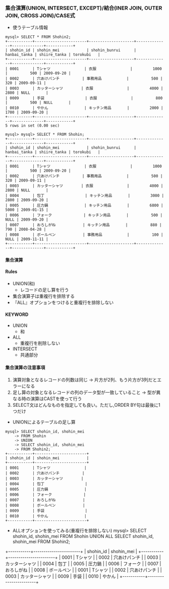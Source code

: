 ### 集合演算(UNION, INTERSECT, EXCEPT)/結合(INER JOIN, OUTER JOIN, CROSS JOIN)/CASE式

- 使うテーブル情報
```
mysql> SELECT * FROM Shohin2;
+-----------+-----------------------+--------------------+--------------+--------------+------------+
| shohin_id | shohin_mei            | shohin_bunrui      | hanbai_tanka | shiire_tanka | torokubi   |
+-----------+-----------------------+--------------------+--------------+--------------+------------+
| 0001      | Tシャツ               | 衣服               |         1000 |          500 | 2009-09-20 |
| 0002      | 穴あけパンチ          | 事務用品           |          500 |          320 | 2009-09-11 |
| 0003      | カッターシャツ        | 衣服               |         4000 |         2800 | NULL       |
| 0009      | 手袋                  | 衣服               |          800 |          500 | NULL       |
| 0010      | やかん                | キッチン用品       |         2000 |         1700 | 2009-09-20 |
+-----------+-----------------------+--------------------+--------------+--------------+------------+
5 rows in set (0.00 sec)

mysql> mysql> SELECT * FROM Shohin;
+-----------+-----------------------+--------------------+--------------+--------------+------------+
| shohin_id | shohin_mei            | shohin_bunrui      | hanbai_tanka | shiire_tanka | torokubi   |
+-----------+-----------------------+--------------------+--------------+--------------+------------+
| 0001      | Tシャツ               | 衣服               |         1000 |          500 | 2009-09-20 |
| 0002      | 穴あけパンチ          | 事務用品           |          500 |          320 | 2009-09-11 |
| 0003      | カッターシャツ        | 衣服               |         4000 |         2800 | NULL       |
| 0004      | 包丁                  | キッチン用品       |         3000 |         2800 | 2009-09-20 |
| 0005      | 圧力鍋                | キッチン用品       |         6800 |         5000 | 2009-01-15 |
| 0006      | フォーク              | キッチン用品       |          500 |         NULL | 2009-09-20 |
| 0007      | おろしがね            | キッチン用品       |          880 |          790 | 2008-04-28 |
| 0008      | ボールペン            | 事務用品           |          100 |         NULL | 2009-11-11 |
+-----------+-----------------------+--------------------+--------------+--------------+------------+
```

#### 集合演算

#### Rules
- UNION(和)
  - レコードの足し算を行う
- 集合演算子は重複行を排除する
- 『ALL』オプションをつけると重複行を排除しない

#### KEYWORD
- UNION
  - 和 
- ALL
  - 重複行を削除しない 
- INTERSECT
  - 共通部分 


#### 集合演算の注意事項
1. 演算対象となるレコードの列数は同じ
  → 片方が2列、もう片方が3列だとエラーになる
2. 足し算の対象となるレコードの列のデータ型が一致していること
  → 型が異なる時の演算はCASTを使って行う
3. SELECT文はどんなものを指定しても良い。ただし,ORDER BY句は最後に1つだけ





- UNIONによるテーブルの足し算
```
mysql> SELECT shohin_id, shohin_mei
    -> FROM Shohin
    -> UNION
    -> SELECT shohin_id, shohin_mei
    -> FROM Shohin2;
+-----------+-----------------------+
| shohin_id | shohin_mei            |
+-----------+-----------------------+
| 0001      | Tシャツ               |
| 0002      | 穴あけパンチ          |
| 0003      | カッターシャツ        |
| 0004      | 包丁                  |
| 0005      | 圧力鍋                |
| 0006      | フォーク              |
| 0007      | おろしがね            |
| 0008      | ボールペン            |
| 0009      | 手袋                  |
| 0010      | やかん                |
+-----------+-----------------------+
```

- ALLオプションを使ってみる(重複行を排除しない)
mysql> SELECT shohin_id, shohin_mei
  FROM Shohin 
UNION ALL 
  SELECT shohin_id, shohin_mei 
    FROM Shohin2;

+-----------+-----------------------+
| shohin_id | shohin_mei            |
+-----------+-----------------------+
| 0001      | Tシャツ               |
| 0002      | 穴あけパンチ          |
| 0003      | カッターシャツ        |
| 0004      | 包丁                  |
| 0005      | 圧力鍋                |
| 0006      | フォーク              |
| 0007      | おろしがね            |
| 0008      | ボールペン            |
| 0001      | Tシャツ               |
| 0002      | 穴あけパンチ          |
| 0003      | カッターシャツ        |
| 0009      | 手袋                  |
| 0010      | やかん                |
+-----------+-----------------------+

